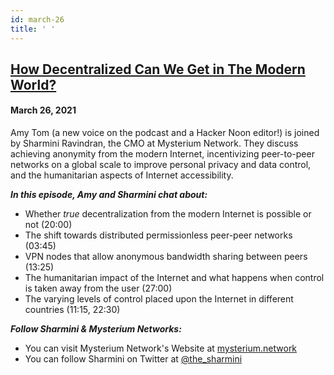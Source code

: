 ```yaml
---
id: march-26
title: ' '
---
```


<h2><a href="https://podcast.hackernoon.com/e/how-decentralized-can-we-get-in-the-modern-world/">How Decentralized Can We Get in The Modern World?</a></h2>
<h4>March 26, 2021</h4>

<p>
Amy Tom (a new voice on the podcast and a Hacker Noon editor!) is joined by Sharmini Ravindran, the CMO at Mysterium Network. They discuss achieving anonymity from the modern Internet, incentivizing peer-to-peer networks on a global scale to improve personal privacy and data control, and the humanitarian aspects of Internet accessibility.
</p>
<strong><em>In this episode, Amy and Sharmini chat about:</em></strong>
<ul>

<li>Whether <em>true</em> decentralization from the modern Internet is possible or not (20:00)
</li>
<li>The shift towards distributed permissionless peer-peer networks (03:45)
</li>
<li>VPN nodes that allow anonymous bandwidth sharing between peers (13:25)
</li>
<li>The humanitarian impact of the Internet and what happens when control is taken away from the user (27:00)
</li>
<li>The varying levels of control placed upon the Internet in different countries (11:15, 22:30)</li>
</ul>
<strong><em>Follow Sharmini & Mysterium Networks:</em></strong>
<ul>

<li>You can visit Mysterium Network's Website at <a href="https://mysterium.network/">mysterium.network</a>
</li>
<li>You can follow Sharmini on Twitter at <a href="https://twitter.com/the_sharmini">@the_sharmini</a>
</li>
</ul>